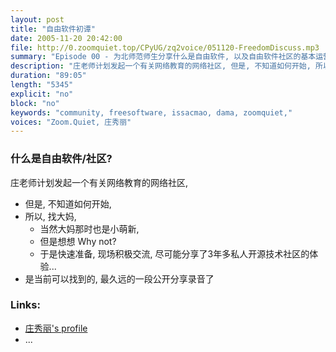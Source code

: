 ```yaml
---
layout: post
title: "自由软件初谭"
date: 2005-11-20 20:42:00 
file: http://0.zoomquiet.top/CPyUG/zq2voice/051120-FreedomDiscuss.mp3
summary: "Episode 00 - 为北师范师生分享什么是自由软件, 以及自由软件社区的基本运营生态,由 大妈 主讲"
description: "庄老师计划发起一个有关网络教育的网络社区, 但是, 不知道如何开始, 所以, 找大妈, 当然大妈那时也是小萌新, 但是想想 Why not, 于是快速准备, 现场积极交流, 尽可能分享了3年多私人开源技术社区的体验..."
duration: "89:05" 
length: "5345"
explicit: "no" 
block: "no" 
keywords: "community, freesoftware, issacmao, dama, zoomquiet,"
voices: "Zoom.Quiet, 庄秀丽"
---
```


### 什么是自由软件/社区?

庄老师计划发起一个有关网络教育的网络社区, 

- 但是, 不知道如何开始, 
- 所以, 找大妈, 
    + 当然大妈那时也是小萌新, 
    + 但是想想 Why not?
    + 于是快速准备, 现场积极交流, 尽可能分享了3年多私人开源技术社区的体验...
- 是当前可以找到的, 最久远的一段公开分享录音了


### Links: 

- [庄秀丽's profile](http://skm.zoomquiet.top/data/20080414164616/index.html)
- ...



